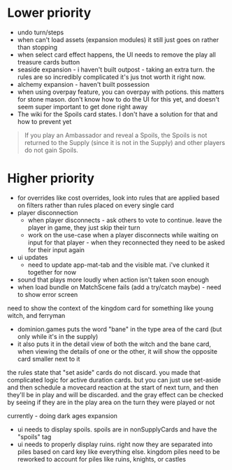 # Lower priority
- undo turn/steps
- when can't load assets (expansion modules) it still just goes on rather than stopping
- when select card effect happens, the UI needs to remove the play all treasure cards button
- seaside expansion - i haven't built outpost - taking an extra turn. the rules are so incredibly complicated it's jus tnot worth it right now.
- alchemy expansion - haven't built possession
- when using overpay feature, you can overpay with potions. this matters for stone mason. don't know how to do
the UI for this yet, and doesn't seem super important to get done right away
- The wiki for the Spoils card states. I don't have a solution for that and how to prevent yet
> If you play an Ambassador and reveal a Spoils, the Spoils is not returned to the Supply (since it is not in the Supply) and other players do not gain Spoils.


# Higher priority

- for overrides like cost overrides, look into rules that are applied based on filters rather than rules placed on every single card
- player disconnection
  - when player disconnects - ask others to vote to continue. leave the player in game, they just skip their turn 
  - work on the use-case when a player disconnects while waiting on input for that player - when they reconnected
they need to be asked for their input again
- ui updates
  - need to update app-mat-tab and the visible mat. i've clunked it together for now
- sound that plays more loudly when action isn't taken soon enough
- when load bundle on MatchScene fails (add a try/catch maybe) - need to show error screen

need to show the context of the kingdom card for something like young witch, and ferryman
- dominion.games puts the word "bane" in the type area of the card (but only while it's in the supply)
- it also puts it in the detail view of both the witch and the bane card, when viewing the details of one or the
other, it will show the opposite card smaller next to it

the rules state that "set aside" cards do not discard. you made that complicated logic for active
duration cards. but you can just use set-aside and then schedule a movecard reaction at
the start of next turn, and then they'll be in play and will be discarded. and the gray effect
can be checked by seeing if they are in the play area on the turn they were played or not


currently - doing dark ages expansion
 - ui needs to display spoils. spoils are in nonSupplyCards and have the "spoils" tag
 - ui needs to properly display ruins. right now they are separated into piles based on 
card key like everything else. kingdom piles need to be reworked to account for piles like
ruins, knights, or castles